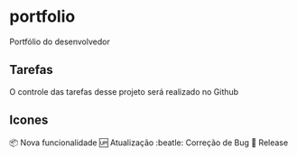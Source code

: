 # portfolio
Portfólio do desenvolvedor

## Tarefas

O controle das tarefas desse projeto será realizado no Github

## Icones

:package: Nova funcionalidade
:up: Atualização
:beatle: Correção de Bug
:checkered_flag: Release
